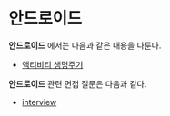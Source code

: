 # 안드로이드

**안드로이드** 에서는 다음과 같은 내용을 다룬다.

* [액티비티 생명주기](./액티비티생명주기/README.md)



**안드로이드** 관련 면접 질문은 다음과 같다.

* [interview](./interview/README.md)
